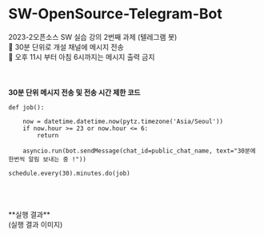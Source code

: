 # SW-OpenSource-Telegram-Bot


2023-2오픈소스 SW 실습 강의 2번째 과제 (텔레그램 봇) <br/>
📢 30분 단위로 개설 채널에 메시지 전송 <br/>
📢 오후 11시 부터 아침 6시까지는 메시지 출력 금지<br/>
<br/>
<br/>
<br/>
**30분 단위 메시지 전송  및 전송 시간 제한 코드**<br/>

```
def job():

    now = datetime.datetime.now(pytz.timezone('Asia/Seoul'))
    if now.hour >= 23 or now.hour <= 6:
        return

    asyncio.run(bot.sendMessage(chat_id=public_chat_name, text="30분에 한번씩 알림 보내는 중 !"))

schedule.every(30).minutes.do(job)
```
<br/>
<br/>
<br/>
**실행 결과**<br/>
(실행 결과 이미지)
